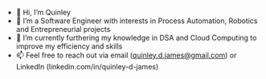 - 👋 Hi, I’m Quinley
- 👀 I’m a Software Engineer with interests in Process Automation, Robotics and Entrepreneurial projects
- 🌱 I’m currently furthering my knowledge in DSA and Cloud Computing to improve my efficiency and skills
- 📫 Feel free to reach out via email (quinley.d.james@gmail.com) or LinkedIn (linkedin.com/in/quinley-d-james)
